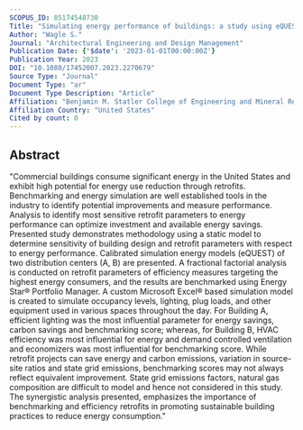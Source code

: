 ```yaml
---
SCOPUS_ID: 85174548730
Title: "Simulating energy performance of buildings: a study using eQUEST and Energy Star® portfolio manager"
Author: "Wagle S."
Journal: "Architectural Engineering and Design Management"
Publication Date: {'$date': '2023-01-01T00:00:00Z'}
Publication Year: 2023
DOI: "10.1080/17452007.2023.2270679"
Source Type: "Journal"
Document Type: "ar"
Document Type Description: "Article"
Affiliation: "Benjamin M. Statler College of Engineering and Mineral Resources"
Affiliation Country: "United States"
Cited by count: 0
---
```


## Abstract
"Commercial buildings consume significant energy in the United States and exhibit high potential for energy use reduction through retrofits. Benchmarking and energy simulation are well established tools in the industry to identify potential improvements and measure performance. Analysis to identify most sensitive retrofit parameters to energy performance can optimize investment and available energy savings. Presented study demonstrates methodology using a static model to determine sensitivity of building design and retrofit parameters with respect to energy performance. Calibrated simulation energy models (eQUEST) of two distribution centers (A, B) are presented. A fractional factorial analysis is conducted on retrofit parameters of efficiency measures targeting the highest energy consumers, and the results are benchmarked using Energy Star® Portfolio Manager. A custom Microsoft Excel® based simulation model is created to simulate occupancy levels, lighting, plug loads, and other equipment used in various spaces throughout the day. For Building A, efficient lighting was the most influential parameter for energy savings, carbon savings and benchmarking score; whereas, for Building B, HVAC efficiency was most influential for energy and demand controlled ventilation and economizers was most influential for benchmarking score. While retrofit projects can save energy and carbon emissions, variation in source-site ratios and state grid emissions, benchmarking scores may not always reflect equivalent improvement. State grid emissions factors, natural gas composition are difficult to model and hence not considered in this study. The synergistic analysis presented, emphasizes the importance of benchmarking and efficiency retrofits in promoting sustainable building practices to reduce energy consumption."
